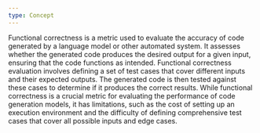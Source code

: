 ```yaml
---
type: Concept
---
```


Functional correctness is a metric used to evaluate the accuracy of code generated by a language model or other automated system. It assesses whether the generated code produces the desired output for a given input, ensuring that the code functions as intended. Functional correctness evaluation involves defining a set of test cases that cover different inputs and their expected outputs. The generated code is then tested against these cases to determine if it produces the correct results. While functional correctness is a crucial metric for evaluating the performance of code generation models, it has limitations, such as the cost of setting up an execution environment and the difficulty of defining comprehensive test cases that cover all possible inputs and edge cases.